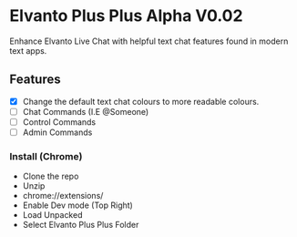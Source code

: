 # Elvanto Plus Plus Alpha V0.02

Enhance Elvanto Live Chat with helpful text chat features found in modern text apps.

## Features
- [x] Change the default text chat colours to more readable colours.
- [ ] Chat Commands (I.E @Someone)
- [ ] Control Commands
- [ ] Admin Commands

### Install (Chrome)
- Clone the repo
- Unzip
- chrome://extensions/
- Enable Dev mode (Top Right)
- Load Unpacked
- Select Elvanto Plus Plus Folder

